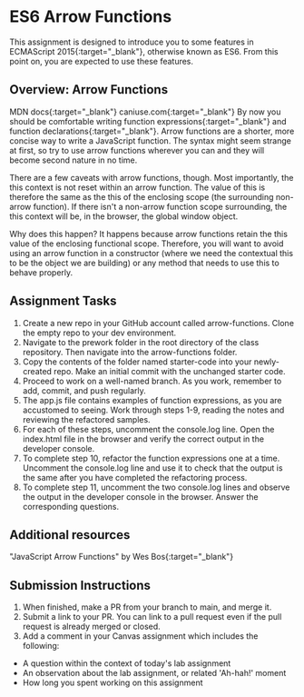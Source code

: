 # ES6 Arrow Functions

This assignment is designed to introduce you to some features in ECMAScript 2015{:target="_blank"}, otherwise known as ES6. From this point on, you are expected to use these features.

## Overview: Arrow Functions

MDN docs{:target="_blank"}
caniuse.com{:target="_blank"}
By now you should be comfortable writing function expressions{:target="_blank"} and function declarations{:target="_blank"}. Arrow functions are a shorter, more concise way to write a JavaScript function. The syntax might seem strange at first, so try to use arrow functions wherever you can and they will become second nature in no time.

There are a few caveats with arrow functions, though. Most importantly, the this context is not reset within an arrow function. The value of this is therefore the same as the this of the enclosing scope (the surrounding non-arrow function). If there isn't a non-arrow function scope surrounding, the this context will be, in the browser, the global window object.

Why does this happen? It happens because arrow functions retain the this value of the enclosing functional scope. Therefore, you will want to avoid using an arrow function in a constructor (where we need the contextual this to be the object we are building) or any method that needs to use this to behave properly.

## Assignment Tasks

1. Create a new repo in your GitHub account called arrow-functions. Clone the empty repo to your dev environment.
2. Navigate to the prework folder in the root directory of the class repository. Then navigate into the arrow-functions folder.
3. Copy the contents of the folder named starter-code into your newly-created repo. Make an initial commit with the unchanged starter code.
4. Proceed to work on a well-named branch. As you work, remember to add, commit, and push regularly.
5. The app.js file contains examples of function expressions, as you are accustomed to seeing. Work through steps 1-9, reading the notes and reviewing the refactored samples.
6. For each of these steps, uncomment the console.log line. Open the index.html file in the browser and verify the correct output in the developer console.
7. To complete step 10, refactor the function expressions one at a time. Uncomment the console.log line and use it to check that the output is the same after you have completed the refactoring process.
8. To complete step 11, uncomment the two console.log lines and observe the output in the developer console in the browser. Answer the corresponding questions.

## Additional resources

"JavaScript Arrow Functions" by Wes Bos{:target="_blank"}

## Submission Instructions

1. When finished, make a PR from your branch to main, and merge it.
2. Submit a link to your PR. You can link to a pull request even if the pull request is already merged or closed.
3. Add a comment in your Canvas assignment which includes the following:

- A question within the context of today's lab assignment
- An observation about the lab assignment, or related 'Ah-hah!' moment
- How long you spent working on this assignment